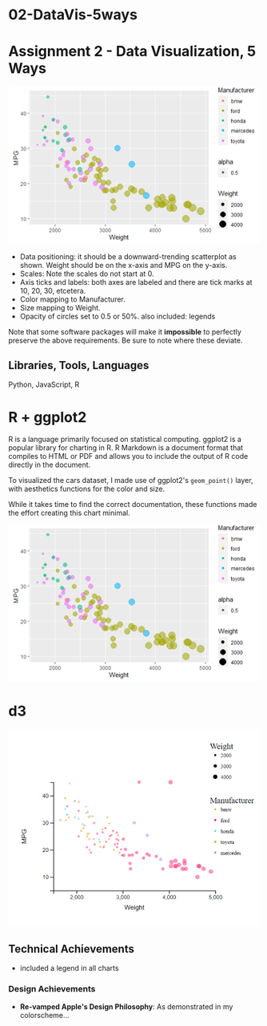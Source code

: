
# 02-DataVis-5ways

Assignment 2 - Data Visualization, 5 Ways  
===

![ggplot2](img/ggplot2.png)

- Data positioning: it should be a downward-trending scatterplot as shown.  Weight should be on the x-axis and MPG on the y-axis.
- Scales: Note the scales do not start at 0.
- Axis ticks and labels: both axes are labeled and there are tick marks at 10, 20, 30, etcetera.
- Color mapping to Manufacturer.
- Size mapping to Weight.
- Opacity of circles set to 0.5 or 50%.
also included: 
legends


Note that some software packages will make it **impossible** to perfectly preserve the above requirements. 
Be sure to note where these deviate.


Libraries, Tools, Languages
---
Python, JavaScript, R

# R + ggplot2 

R is a language primarily focused on statistical computing.
ggplot2 is a popular library for charting in R.
R Markdown is a document format that compiles to HTML or PDF and allows you to include the output of R code directly in the document.

To visualized the cars dataset, I made use of ggplot2's `geom_point()` layer, with aesthetics functions for the color and size.

While it takes time to find the correct documentation, these functions made the effort creating this chart minimal.

![ggplot2](img/ggplot2.png)

# d3

![d3](img/d3.png)



## Technical Achievements
- included a legend in all charts

### Design Achievements
- **Re-vamped Apple's Design Philosophy**: As demonstrated in my colorscheme...
